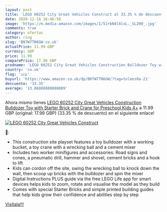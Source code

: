 ```yaml
---
layout: post
title: 'LEGO 60252 City Great Vehicles Construct al 33.35 % de descuento'
date: 2020-12-18 16:46:58
image: 'https://m.media-amazon.com/images/I/51+bN4lAlxL._SL200_.jpg'
comments: true
category: ofertas
author: ring
slug: 'B07W7TN6GW-co.uk'
actualPrice: 11.99 GBP
currency: GBP
price: 11.99
comparePrice: 17.99 GBP
prodname: 'LEGO 60252 City Great Vehicles Construction Bulldozer Toy with Starter Brick and Crane for Preschool Kids 4+'
country: 'co.uk'
flag: '🇬🇧'
buyurl: 'https://www.amazon.co.uk/dp/B07W7TN6GW/?tag=tolees0a-21'
descuento: '33.35'
average: '13.86888888888889'
---
```


Ahora mismo tienes [LEGO 60252 City Great Vehicles Construction Bulldozer Toy with Starter Brick and Crane for Preschool Kids 4+](https://www.amazon.co.uk/dp/B07W7TN6GW/?tag=tolees0a-21) a 11.99 GBP (original: 17.99 GBP) (33.35 %  de descuento) en el siguiente enlace!

[![LEGO 60252 City Great Vehicles Construct](https://m.media-amazon.com/images/I/51+bN4lAlxL._SL200_.jpg)](https://www.amazon.co.uk/dp/B07W7TN6GW/?tag=tolees0a-21)

🔎:

- This construction site playset features a toy bulldozer with a working bucket, a toy crane with a wrecking ball and a cement mixer
- Includes two worker minifigures and accessories: Road signs and cones, a pneumatic drill, hammer and shovel, cement bricks and a hook to lift
- Kids can cordon off the site, swing the wrecking ball to knock down the wall, then scoop up bricks with the bulldozer and spin the mixer
- Digital Instructions PLUS guide via the free LEGO Life app for smart devices helps kids to zoom, rotate and visualise the model as they build
- Comes with special Starter Bricks and simple printed building guides that help kids grow their confidence and abilities step by step

[Visítala!!!](https://www.amazon.co.uk/dp/B07W7TN6GW/?tag=tolees0a-21)
